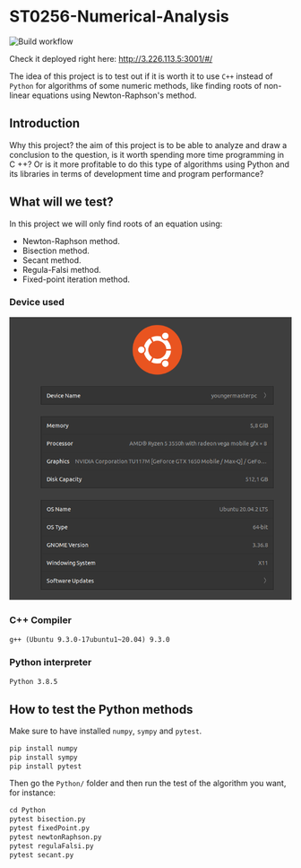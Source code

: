 # ST0256-Numerical-Analysis

![Build workflow](https://github.com/Youngermaster/ST0256-Numerical-Analysis/actions/workflows/python-app.yml/badge.svg)


Check it deployed right here: http://3.226.113.5:3001/#/

The idea of this project is to test out if it is worth it to use `C++` instead of `Python` for
algorithms of some numeric methods, like finding roots of non-linear equations using
Newton-Raphson's method.

## Introduction

Why this project? the aim of this project is to be able to analyze and draw a conclusion to the 
question, is it worth spending more time programming in C ++? Or is it more profitable to do this 
type of algorithms using Python and its libraries in terms of development time and program performance?

## What will we test?

In this project we will only find roots of an equation using:

- Newton-Raphson method.
- Bisection method.
- Secant method.
- Regula-Falsi method.
- Fixed-point iteration method.

### Device used

![DeviceSpecs](GitHubAssets/DeviceSpecs.png)

### C++ Compiler

```
g++ (Ubuntu 9.3.0-17ubuntu1~20.04) 9.3.0
```

### Python interpreter

```
Python 3.8.5
```

## How to test the Python methods

Make sure to have installed `numpy`, `sympy` and `pytest`.

```
pip install numpy
pip install sympy
pip install pytest
```

Then go the `Python/` folder and then run the test of the algorithm you want, for instance:

```
cd Python
pytest bisection.py
pytest fixedPoint.py
pytest newtonRaphson.py
pytest regulaFalsi.py
pytest secant.py
```